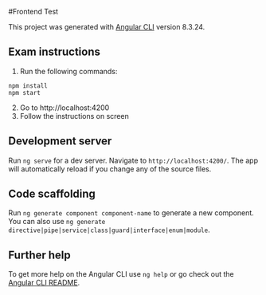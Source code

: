 #Frontend Test

This project was generated with [Angular CLI](https://github.com/angular/angular-cli) version 8.3.24.

## Exam instructions

1. Run the following commands:

```
npm install
npm start
```

2. Go to http://localhost:4200
3. Follow the instructions on screen

## Development server

Run `ng serve` for a dev server. Navigate to `http://localhost:4200/`. The app will automatically reload if you change any of the source files.

## Code scaffolding

Run `ng generate component component-name` to generate a new component. You can also use `ng generate directive|pipe|service|class|guard|interface|enum|module`.

## Further help

To get more help on the Angular CLI use `ng help` or go check out the [Angular CLI README](https://github.com/angular/angular-cli/blob/master/README.md).
